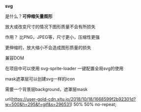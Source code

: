 **svg**

是什么？**可伸缩矢量图形**

放大或改变尺寸的情况下图形质量不会有所损失

作用？    比PNG，JPEG等，尺寸更小，压缩性更强

更伸缩的，放大缩小不会造成图形质量的损失

兼容DOM

在项目中可以使用 svg-sprite-loader 一键配置全局svg的使用

mask遮罩层可以创建svg一样的icon

需要一个背景层background，遮罩层mask

<!-- ![clipboard.png](Aspose.Words.3977232e-ffcf-403c-85cf-3e9042a62826.006.png) -->

url(https://user-gold-cdn.xitu.io/2018/10/18/1668599f2b92301d?w=500&h=295&f=gif&s=296531) 50% 50% no-repeat;